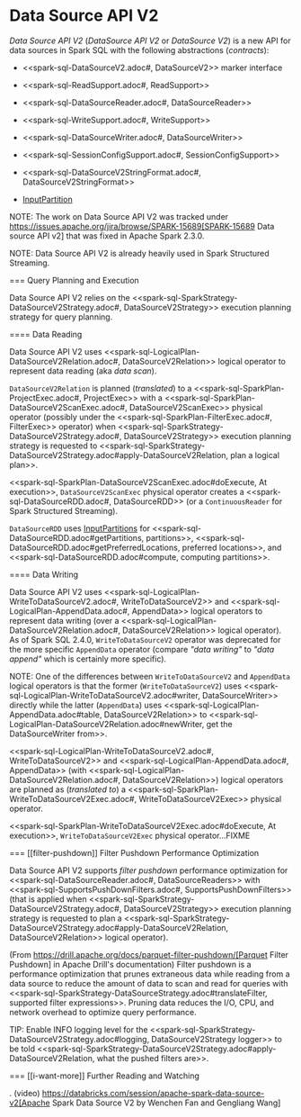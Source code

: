 # Data Source API V2

*Data Source API V2* (_DataSource API V2_ or _DataSource V2_) is a new API for data sources in Spark SQL with the following abstractions (_contracts_):

* <<spark-sql-DataSourceV2.adoc#, DataSourceV2>> marker interface

* <<spark-sql-ReadSupport.adoc#, ReadSupport>>

* <<spark-sql-DataSourceReader.adoc#, DataSourceReader>>

* <<spark-sql-WriteSupport.adoc#, WriteSupport>>

* <<spark-sql-DataSourceWriter.adoc#, DataSourceWriter>>

* <<spark-sql-SessionConfigSupport.adoc#, SessionConfigSupport>>

* <<spark-sql-DataSourceV2StringFormat.adoc#, DataSourceV2StringFormat>>

* [InputPartition](InputPartition.md)

NOTE: The work on Data Source API V2 was tracked under https://issues.apache.org/jira/browse/SPARK-15689[SPARK-15689 Data source API v2] that was fixed in Apache Spark 2.3.0.

NOTE: Data Source API V2 is already heavily used in Spark Structured Streaming.

=== Query Planning and Execution

Data Source API V2 relies on the <<spark-sql-SparkStrategy-DataSourceV2Strategy.adoc#, DataSourceV2Strategy>> execution planning strategy for query planning.

==== Data Reading

Data Source API V2 uses <<spark-sql-LogicalPlan-DataSourceV2Relation.adoc#, DataSourceV2Relation>> logical operator to represent data reading (aka _data scan_).

`DataSourceV2Relation` is planned (_translated_) to a <<spark-sql-SparkPlan-ProjectExec.adoc#, ProjectExec>> with a <<spark-sql-SparkPlan-DataSourceV2ScanExec.adoc#, DataSourceV2ScanExec>> physical operator (possibly under the <<spark-sql-SparkPlan-FilterExec.adoc#, FilterExec>> operator) when <<spark-sql-SparkStrategy-DataSourceV2Strategy.adoc#, DataSourceV2Strategy>> execution planning strategy is requested to <<spark-sql-SparkStrategy-DataSourceV2Strategy.adoc#apply-DataSourceV2Relation, plan a logical plan>>.

<<spark-sql-SparkPlan-DataSourceV2ScanExec.adoc#doExecute, At execution>>, `DataSourceV2ScanExec` physical operator creates a <<spark-sql-DataSourceRDD.adoc#, DataSourceRDD>> (or a `ContinuousReader` for Spark Structured Streaming).

`DataSourceRDD` uses [InputPartitions](InputPartition.md) for <<spark-sql-DataSourceRDD.adoc#getPartitions, partitions>>, <<spark-sql-DataSourceRDD.adoc#getPreferredLocations, preferred locations>>, and <<spark-sql-DataSourceRDD.adoc#compute, computing partitions>>.

==== Data Writing

Data Source API V2 uses <<spark-sql-LogicalPlan-WriteToDataSourceV2.adoc#, WriteToDataSourceV2>> and <<spark-sql-LogicalPlan-AppendData.adoc#, AppendData>> logical operators to represent data writing (over a <<spark-sql-LogicalPlan-DataSourceV2Relation.adoc#, DataSourceV2Relation>> logical operator). As of Spark SQL 2.4.0, `WriteToDataSourceV2` operator was deprecated for the more specific `AppendData` operator (compare _"data writing"_ to _"data append"_ which is certainly more specific).

NOTE: One of the differences between `WriteToDataSourceV2` and `AppendData` logical operators is that the former (`WriteToDataSourceV2`) uses <<spark-sql-LogicalPlan-WriteToDataSourceV2.adoc#writer, DataSourceWriter>> directly while the latter (`AppendData`) uses <<spark-sql-LogicalPlan-AppendData.adoc#table, DataSourceV2Relation>> to <<spark-sql-LogicalPlan-DataSourceV2Relation.adoc#newWriter, get the DataSourceWriter from>>.

<<spark-sql-LogicalPlan-WriteToDataSourceV2.adoc#, WriteToDataSourceV2>> and <<spark-sql-LogicalPlan-AppendData.adoc#, AppendData>> (with <<spark-sql-LogicalPlan-DataSourceV2Relation.adoc#, DataSourceV2Relation>>) logical operators are planned as (_translated to_) a <<spark-sql-SparkPlan-WriteToDataSourceV2Exec.adoc#, WriteToDataSourceV2Exec>> physical operator.

<<spark-sql-SparkPlan-WriteToDataSourceV2Exec.adoc#doExecute, At execution>>, `WriteToDataSourceV2Exec` physical operator...FIXME

=== [[filter-pushdown]] Filter Pushdown Performance Optimization

Data Source API V2 supports *filter pushdown* performance optimization for <<spark-sql-DataSourceReader.adoc#, DataSourceReaders>> with <<spark-sql-SupportsPushDownFilters.adoc#, SupportsPushDownFilters>> (that is applied when <<spark-sql-SparkStrategy-DataSourceV2Strategy.adoc#, DataSourceV2Strategy>> execution planning strategy is requested to plan a <<spark-sql-SparkStrategy-DataSourceV2Strategy.adoc#apply-DataSourceV2Relation, DataSourceV2Relation>> logical operator).

(From https://drill.apache.org/docs/parquet-filter-pushdown/[Parquet Filter Pushdown] in Apache Drill's documentation) Filter pushdown is a performance optimization that prunes extraneous data while reading from a data source to reduce the amount of data to scan and read for queries with <<spark-sql-SparkStrategy-DataSourceStrategy.adoc#translateFilter, supported filter expressions>>. Pruning data reduces the I/O, CPU, and network overhead to optimize query performance.

TIP: Enable INFO logging level for the <<spark-sql-SparkStrategy-DataSourceV2Strategy.adoc#logging, DataSourceV2Strategy logger>> to be told <<spark-sql-SparkStrategy-DataSourceV2Strategy.adoc#apply-DataSourceV2Relation, what the pushed filters are>>.

=== [[i-want-more]] Further Reading and Watching

. (video) https://databricks.com/session/apache-spark-data-source-v2[Apache Spark Data Source V2 by Wenchen Fan and Gengliang Wang]
